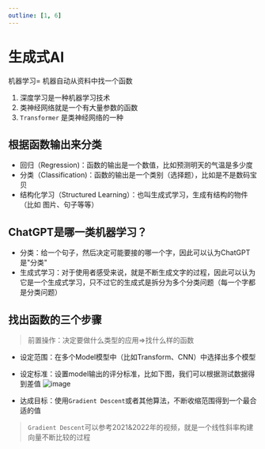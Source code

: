 ```yaml
---
outline: [1, 6]
---
```


# 生成式AI


机器学习= 机器自动从资料中找一个函数

1. 深度学习是一种机器学习技术
2. 类神经网络就是一个有大量参数的函数
3. `Transformer` 是类神经网络的一种

## 根据函数输出来分类

- 回归（Regression)：函数的输出是一个数值，比如预测明天的气温是多少度
- 分类（Classification)：函数的输出是一个类别（选择题），比如是不是数码宝贝
- 结构化学习（Structured Learning）：也叫生成式学习，生成有结构的物件（比如 图片、句子等等）


## ChatGPT是哪一类机器学习？

- 分类：给一个句子，然后决定可能要接的哪一个字，因此可以认为ChatGPT是"分类"
- 生成式学习：对于使用者感受来说，就是不断生成文字的过程，因此可以认为它是一个生成式学习，只不过它的生成式是拆分为多个分类问题（每一个字都是分类问题）

## 找出函数的三个步骤

> 前置操作：决定要做什么类型的应用=>找什么样的函数

- 设定范围：在多个Model模型中（比如Transform、CNN）中选择出多个模型
- 设定标准：设置model输出的评分标准，比如下图，我们可以根据测试数据得到差值
  ![image](https://github.com/user-attachments/assets/b3e4a99f-55f6-402d-a4aa-eef3a6c1f893)

- 达成目标：使用`Gradient Descent`或者其他算法，不断收缩范围得到一个最合适的值
> `Gradient Descent`可以参考2021&2022年的视频，就是一个线性斜率构建向量不断比较的过程
